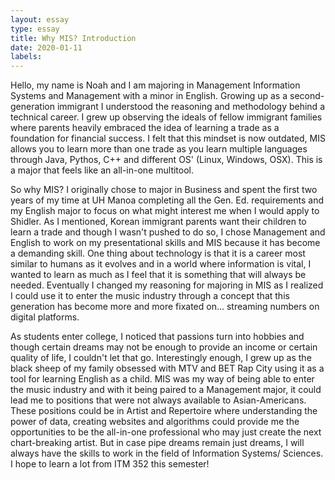 ```yaml
---
layout: essay
type: essay
title: Why MIS? Introduction
date: 2020-01-11
labels: 
---
```


Hello, my name is Noah and I am majoring in Management Information Systems and Management with a minor in English. 
Growing up as a second-generation immigrant I understood the reasoning and methodology behind a technical career. I grew up observing the ideals of fellow immigrant families where parents heavily embraced the idea of learning a trade as a foundation for financial success. I felt that this mindset is now outdated, MIS allows you to learn more than one trade as you learn multiple languages through Java, Pythos, C++ and different OS' (Linux, Windows, OSX). This is a major that feels like an all-in-one multitool. 

So why MIS? I originally chose to major in Business and spent the first two years of my time at UH Manoa completing all the Gen. Ed. requirements and my English major to focus on what might interest me when I would apply to Shidler. As I mentioned, Korean immigrant parents want their children to learn a trade and though I wasn't pushed to do so, I chose Management and English to work on my presentational skills and MIS because it has become a demanding skill. One thing about technology is that it is a career most similar to humans as it evolves and in a world where information is vital, I wanted to learn as much as I feel that it is something that will always be needed. Eventually I changed my reasoning for majoring in MIS as I realized I could use it to enter the music industry through a concept that this generation has become more and more fixated on... streaming numbers on digital platforms. 

As students enter college, I noticed that passions turn into hobbies and though certain dreams may not be enough to provide an income or certain quality of life, I couldn't let that go. Interestingly enough, I grew up as the black sheep of my family obsessed with MTV and BET Rap City using it as a tool for learning English as a child. MIS was my way of being able to enter the music industry and with it being paired to a Management major, it could lead me to positions that were not always available to Asian-Americans. These positions could be in Artist and Repertoire where understanding the power of data, creating websites and algorithms could provide me the opportunities to be the all-in-one professional who may just create the next chart-breaking artist. 
But in case pipe dreams remain just dreams, I will always have the skills to work in the field of Information Systems/ Sciences. 
I hope to learn a lot from ITM 352 this semester!
